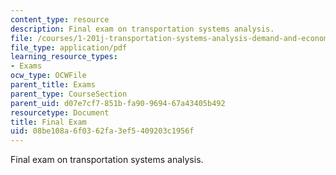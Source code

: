 ```yaml
---
content_type: resource
description: Final exam on transportation systems analysis.
file: /courses/1-201j-transportation-systems-analysis-demand-and-economics-fall-2008/08be108a6f0362fa3ef5409203c1956f_MIT1_201JF08_final.pdf
file_type: application/pdf
learning_resource_types:
- Exams
ocw_type: OCWFile
parent_title: Exams
parent_type: CourseSection
parent_uid: d07e7cf7-851b-fa90-9694-67a43405b492
resourcetype: Document
title: Final Exam
uid: 08be108a-6f03-62fa-3ef5-409203c1956f
---
```

Final exam on transportation systems analysis.


